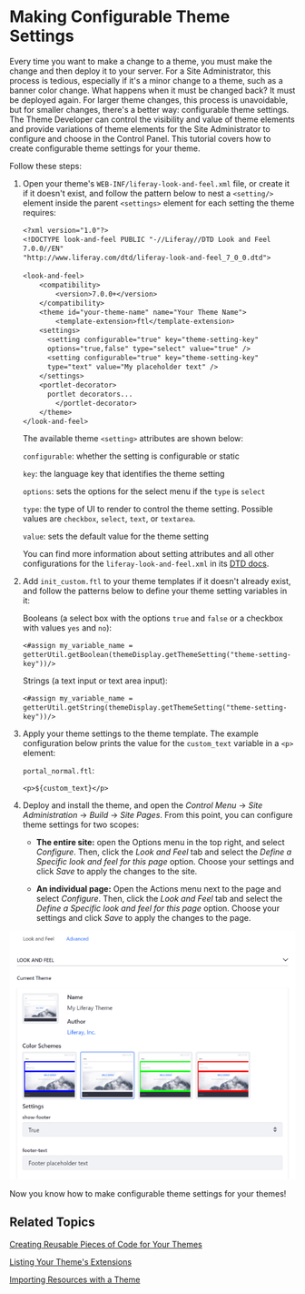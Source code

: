# Making Configurable Theme Settings [](id=making-configurable-theme-settings)

Every time you want to make a change to a theme, you must make the change and
then deploy it to your server. For a Site Administrator, this process is
tedious, especially if it's a minor change to a theme, such as a banner color
change. What happens when it must be changed back? It must be deployed again.
For larger theme changes, this process is unavoidable, but for smaller changes,
there's a better way: configurable theme settings. The Theme Developer can
control the visibility and value of theme elements and provide variations of
theme elements for the Site Administrator to configure and choose in the Control
Panel. This tutorial covers how to create configurable theme settings for your
theme. 

Follow these steps:

1.  Open your theme's `WEB-INF/liferay-look-and-feel.xml` file, or create it if 
    it doesn't exist, and follow the pattern below to nest a `<setting/>` 
    element inside the parent `<settings>` element for each setting the theme 
    requires:

        <?xml version="1.0"?>
        <!DOCTYPE look-and-feel PUBLIC "-//Liferay//DTD Look and Feel 7.0.0//EN"
        "http://www.liferay.com/dtd/liferay-look-and-feel_7_0_0.dtd">

        <look-and-feel>
        	<compatibility>
        		<version>7.0.0+</version>
        	</compatibility>
        	<theme id="your-theme-name" name="Your Theme Name">
        		<template-extension>ftl</template-extension>
            <settings>
              <setting configurable="true" key="theme-setting-key"
              options="true,false" type="select" value="true" />
              <setting configurable="true" key="theme-setting-key"
              type="text" value="My placeholder text" />
            </settings>
            <portlet-decorator>
              portlet decorators...
        		</portlet-decorator>
        	</theme>
        </look-and-feel>

    The available theme `<setting>` attributes are shown below:

    `configurable`: whether the setting is configurable or static 

    `key`: the language key that identifies the theme setting 

    `options`: sets the options for the select menu if the `type` is `select` 

    `type`: the type of UI to render to control the theme setting. Possible 
    values are `checkbox`, `select`, `text`, or `textarea`. 

    `value`: sets the default value for the theme setting 

    You can find more information about setting attributes and all other 
    configurations for the `liferay-look-and-feel.xml` in its 
    [DTD docs](@platform-ref@/7.1-latest/definitions/liferay-look-and-feel_7_1_0.dtd.html#settings). 

2.  Add `init_custom.ftl` to your theme templates if it doesn't already exist, 
    and follow the patterns below to define your theme setting variables in it:

    Booleans (a select box with the options `true` and `false` or a checkbox 
    with values `yes` and `no`):

        <#assign my_variable_name =
        getterUtil.getBoolean(themeDisplay.getThemeSetting("theme-setting-key"))/>

    Strings (a text input or text area input):

        <#assign my_variable_name =
        getterUtil.getString(themeDisplay.getThemeSetting("theme-setting-key"))/>

3.  Apply your theme settings to the theme template. The example configuration 
    below prints the value for the `custom_text` variable in a `<p>` element:

    `portal_normal.ftl`:

        <p>${custom_text}</p>

4.  Deploy and install the theme, and open the *Control Menu* &rarr; *Site 
    Administration* &rarr; *Build* &rarr; *Site Pages*. From this point, you 
    can configure theme settings for two scopes:

    - **The entire site:** open the Options menu in the top right, and select 
      *Configure*. Then, click the *Look and Feel* tab and select the 
      *Define a Specific look and feel for this page* option. Choose your 
      settings and click *Save* to apply the changes to the site. 

    - **An individual page:** Open the Actions menu next to the page and select 
    *Configure*. Then, click the *Look and Feel* tab and select the 
    *Define a Specific look and feel for this page* option. Choose your settings 
    and click *Save* to apply the changes to the page. 

![Figure 1: Here are examples of configurable settings for the site Admin.](../../../../images/theme-dev-configurable-theme-settings.png)

Now you know how to make configurable theme settings for your themes!

## Related Topics [](id=related-topics)

[Creating Reusable Pieces of Code for Your Themes](/develop/tutorials/-/knowledge_base/7-1/creating-reusable-pieces-of-code-for-your-themes)

[Listing Your Theme's Extensions](/develop/tutorials/-/knowledge_base/7-1/listing-your-themes-extensions)

[Importing Resources with a Theme](/develop/tutorials/-/knowledge_base/7-1/importing-resources-with-a-theme)
